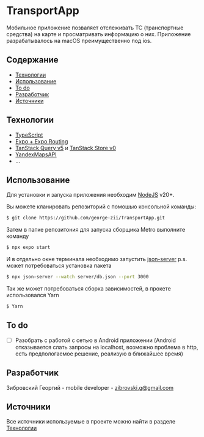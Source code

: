 # TransportApp
Мобильное приложение позваляет отслеживать ТС (транспортные средства) на карте и просматривать информацию о них. Приложение разрабатывалось на macOS преимущественно под ios. 

## Содержание
- [Технологии](#технологии)
- [Использование](#использование)
- [To do](#to-do)
- [Разработчик](#разработчик)
- [Источники](#источники)

## Технологии
- [TypeScript](https://www.typescriptlang.org/)
- [Expo + Expo Routing](https://docs.expo.dev/)
- [TanStack Query v5](https://tanstack.com/query/latest/docs/react/overview) и [TanStack Store v0](https://tanstack.com/store/latest/docs/overview)
- [YandexMapsAPI](https://yandex.ru/dev/jsapi30/doc/ru/quickstart)
- ...

## Использование 
Для установки и запуска приложения необходим [NodeJS](https://nodejs.org/) v20+.

Вы можете кланировать репозиторий с помошью консольной команды:
```sh
$ git clone https://github.com/george-zii/TransportApp.git
```
Затем в папке репозитония для запуска сборщика Metro выполните команду
```sh
$ npx expo start
```
И в отдельно окне терминала необходимо запустить [json-server](https://github.com/typicode/json-server#getting-started)
p.s. может потребоваться установка пакета
```sh
$ npx json-server --watch server/db.json --port 3000
```
Так же может потребоваться сборка зависимостей, в прокете использовался Yarn
```sh
$ Yarn
```

## To do
- [ ] Разобрать с работой с сетью в Android приложении (Android отказывается слать запросы на localhost, возможно проблема в http, есть предпологаемое решение, реализую в ближайшее время)

## Разработчик
Зибровский Георгий - mobile developer - zibrovski.g@gmail.com

## Источники
Все источники используемые в проекте можно найти в разделе [Технологии](#технологии)
